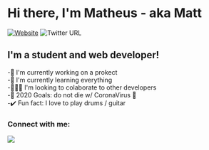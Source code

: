 
# Hi there, I'm Matheus - aka Matt

[![Website](https://img.shields.io/badge/instagram-%23E4405F.svg?&style=for-the-badge&logo=instagram&logoColor=white)](https://www.instagram.com/matheus_opaa/)
![Twitter URL](https://img.shields.io/badge/twitter-%231DA1F2.svg?&style=for-the-badge&logo=twitter&logoColor=white)
## I'm a student and web developer!
-📇 I'm currently working on a prokect<br/>
-🌱 I'm currently learning everything<br/>
-🧑‍🤝‍🧑 I'm looking to colaborate to other developers<br/>
-🥅 2020 Goals: do not die w/ CoronaVirus 🦠<br/>
-✔️ Fun fact: I love to play drums / guitar<br/>

### Connect with me:
<img src="https://img.shields.io/badge/twitter-%231DA1F2.svg?&style=for-the-badge&logo=twitter&logoColor=white" />
